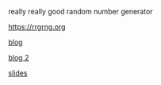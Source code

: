 really really good random number generator

https://rrgrng.org

[blog](https://swlody.dev/rrgrng)

[blog 2](https://swlody.dev/re-rrgrng)

[slides](https://files.swlody.dev/rrgrng.pdf)

